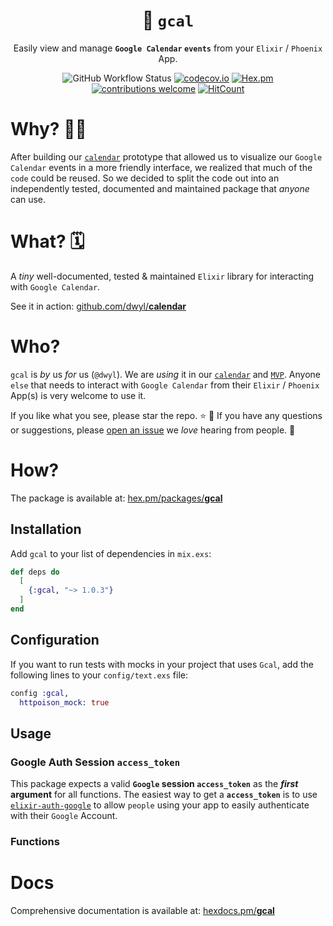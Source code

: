 <div align="center">

# 📅 `gcal`

Easily view and manage **`Google Calendar` `events`**
from your `Elixir` / `Phoenix` App.

![GitHub Workflow Status](https://img.shields.io/github/actions/workflow/status/dwyl/gcal/ci.yml?label=build&style=flat-square&branch=main)
[![codecov.io](https://img.shields.io/codecov/c/github/dwyl/gcal/main.svg?style=flat-square)](http://codecov.io/github/dwyl/gcal?branch=main)
[![Hex.pm](https://img.shields.io/hexpm/v/gcal?color=brightgreen&style=flat-square)](https://hex.pm/packages/gcal)
[![contributions welcome](https://img.shields.io/badge/feedback-welcome-brightgreen.svg?style=flat-square)](https://github.com/dwyl/gcal/issues)
[![HitCount](https://hits.dwyl.com/dwyl/gcal.svg)](https://hits.dwyl.com/dwyl/gcal)


</div>

# Why? 🤷‍♀️

After building our 
[`calendar`](https://github.com/dwyl/gcal) 
prototype
that allowed us to visualize 
our `Google Calendar` events
in a more friendly interface,
we realized that much of the `code`
could be reused.
So we decided to split the code
out into an independently tested, documented and maintained package
that _anyone_ can use. 

# What? 🗓️

A _tiny_ well-documented, tested & maintained `Elixir` library 
for interacting with `Google Calendar`.

See it in action:
[github.com/dwyl/**calendar**](https://github.com/dwyl/calendar)

# Who?

`gcal` is _by_ us _for_ us (`@dwyl`).
We are _using_ it in our 
[`calendar`](https://github.com/dwyl/gcal) 
and 
[`MVP`](https://github.com/dwyl/mvp).
Anyone `else` that needs to interact with `Google Calendar`
from their `Elixir` / `Phoenix` App(s)
is very welcome to use it.

If you like what you see, please star the repo. ⭐ 🙏
If you have any questions or suggestions,
please 
[open an issue](https://github.com/dwyl/gcal/issues/new)
we _love_ hearing from people. 💬


# How? 

The package is available at:
[hex.pm/packages/**gcal**](https://hex.pm/packages/gcal)


## Installation

Add `gcal` to your list of dependencies in `mix.exs`:

```elixir
def deps do
  [
    {:gcal, "~> 1.0.3"}
  ]
end
```

## Configuration

If you want to run tests with mocks 
in your project that uses `Gcal`,
add the following lines to your `config/text.exs` file:

```elixir
config :gcal,
  httpoison_mock: true
```

## Usage

### Google Auth Session `access_token`

This package expects a valid **`Google` session `access_token`** 
as the **_first_ argument** for all functions.
The easiest way to get a **`access_token`**
is to use 
[`elixir-auth-google`](https://github.com/dwyl/elixir-auth-google)
to allow `people` using your app
to easily authenticate with their `Google` Account. 

### Functions




# Docs

Comprehensive documentation is available at: 
[hexdocs.pm/**gcal**](https://hexdocs.pm/gcal)

